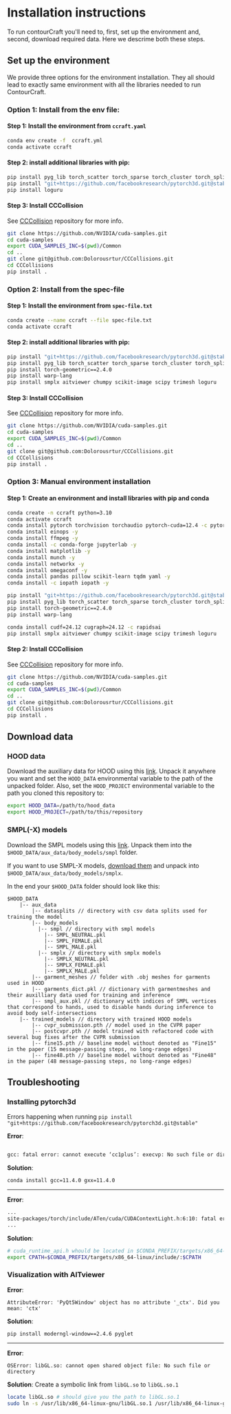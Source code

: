 # Installation instructions

To run contourCraft you'll need to, first, set up the environment and, second, download required data. Here we descrime both these steps.

## Set up the environment

We provide three options for the environment installation. They all should lead to exactly same environment with all the libraries needed to run ContourCraft.

### Option 1: Install from the env file:

#### Step 1: Install the environment from `ccraft.yaml`

```bash
conda env create -f  ccraft.yml
conda activate ccraft
```

#### Step 2: install additional libraries with pip:
```bash
pip install pyg_lib torch_scatter torch_sparse torch_cluster torch_spline_conv -f https://data.pyg.org/whl/torch-2.5.0+cu124.html
pip install "git+https://github.com/facebookresearch/pytorch3d.git@stable" # Takes a while to build wheel
pip install loguru
```

#### Step 3: Install CCCollision

See [CCCollision](https://github.com/Dolorousrtur/CCCollisions) repository for more info.
```bash
git clone https://github.com/NVIDIA/cuda-samples.git
cd cuda-samples
export CUDA_SAMPLES_INC=$(pwd)/Common
cd ..
git clone git@github.com:Dolorousrtur/CCCollisions.git
cd CCCollisions
pip install .
```


### Option 2: Install from the spec-file

#### Step 1: Install the environment from `spec-file.txt`
```bash
conda create --name ccraft --file spec-file.txt
conda activate ccraft
```

#### Step 2: install additional libraries with pip:
```bash
pip install "git+https://github.com/facebookresearch/pytorch3d.git@stable" # Takes a while to build wheel
pip install pyg_lib torch_scatter torch_sparse torch_cluster torch_spline_conv -f https://data.pyg.org/whl/torch-2.5.0+cu124.html
pip install torch-geometric==2.4.0
pip install warp-lang
pip install smplx aitviewer chumpy scikit-image scipy trimesh loguru
```

#### Step 3: Install CCCollision

See [CCCollision](https://github.com/Dolorousrtur/CCCollisions) repository for more info.
```bash
git clone https://github.com/NVIDIA/cuda-samples.git
cd cuda-samples
export CUDA_SAMPLES_INC=$(pwd)/Common
cd ..
git clone git@github.com:Dolorousrtur/CCCollisions.git
cd CCCollisions
pip install .
```

### Option 3: Manual environment installation
#### Step 1: Create an environment and install libraries with pip and conda

```bash
conda create -n ccraft python=3.10
conda activate ccraft
conda install pytorch torchvision torchaudio pytorch-cuda=12.4 -c pytorch -c nvidia -y
conda install einops -y
conda install ffmpeg -y
conda install -c conda-forge jupyterlab -y
conda install matplotlib -y
conda install munch -y
conda install networkx -y
conda install omegaconf -y
conda install pandas pillow scikit-learn tqdm yaml -y
conda install -c iopath iopath -y

pip install "git+https://github.com/facebookresearch/pytorch3d.git@stable"
pip install pyg_lib torch_scatter torch_sparse torch_cluster torch_spline_conv -f https://data.pyg.org/whl/torch-2.5.0+cu124.html
pip install torch-geometric==2.4.0
pip install warp-lang

conda install cudf=24.12 cugraph=24.12 -c rapidsai
pip install smplx aitviewer chumpy scikit-image scipy trimesh loguru

```

#### Step 2: Install CCCollision

See [CCCollision](https://github.com/Dolorousrtur/CCCollisions) repository for more info.
```bash
git clone https://github.com/NVIDIA/cuda-samples.git
cd cuda-samples
export CUDA_SAMPLES_INC=$(pwd)/Common
cd ..
git clone git@github.com:Dolorousrtur/CCCollisions.git
cd CCCollisions
pip install .
```


## Download data

### HOOD data
Download the auxiliary data for HOOD using this [link](https://drive.google.com/file/d/1RdA4L6Fy50VsKZ8k7ySp5ps5YtWoHSgs/view?usp=sharing).
Unpack it anywhere you want and set the `HOOD_DATA` environmental variable to the path of the unpacked folder.
Also, set the `HOOD_PROJECT` environmental variable to the path you cloned this repository to:

```bash
export HOOD_DATA=/path/to/hood_data
export HOOD_PROJECT=/path/to/this/repository
```

### SMPL(-X) models
Download the SMPL models using this [link](https://smpl.is.tue.mpg.de/). Unpack them into the `$HOOD_DATA/aux_data/body_models/smpl` folder.

If you want to use SMPL-X models, [download them](https://smpl-x.is.tue.mpg.de/) and unpack into `$HOOD_DATA/aux_data/body_models/smplx`.

In the end your `$HOOD_DATA` folder should look like this:
```
$HOOD_DATA
    |-- aux_data
        |-- datasplits // directory with csv data splits used for training the model
        |-- body_models
          |-- smpl // directory with smpl models
            |-- SMPL_NEUTRAL.pkl
            |-- SMPL_FEMALE.pkl
            |-- SMPL_MALE.pkl
          |-- smplx // directory with smplx models
            |-- SMPLX_NEUTRAL.pkl
            |-- SMPLX_FEMALE.pkl
            |-- SMPLX_MALE.pkl
        |-- garment_meshes // folder with .obj meshes for garments used in HOOD
        |-- garments_dict.pkl // dictionary with garmentmeshes and their auxilliary data used for training and inference
        |-- smpl_aux.pkl // dictionary with indices of SMPL vertices that correspond to hands, used to disable hands during inference to avoid body self-intersections
    |-- trained_models // directory with trained HOOD models
        |-- cvpr_submission.pth // model used in the CVPR paper
        |-- postcvpr.pth // model trained with refactored code with several bug fixes after the CVPR submission
        |-- fine15.pth // baseline model without denoted as "Fine15" in the paper (15 message-passing steps, no long-range edges)
        |-- fine48.pth // baseline model without denoted as "Fine48" in the paper (48 message-passing steps, no long-range edges)
```
## Troubleshooting

### Installing pytorch3d
Errors happening when running `pip install "git+https://github.com/facebookresearch/pytorch3d.git@stable"`

**Error**:

```bash

gcc: fatal error: cannot execute ‘cc1plus’: execvp: No such file or directory
```

**Solution**:

`conda install gcc=11.4.0 gxx=11.4.0`

---

**Error**:

```bash
...
site-packages/torch/include/ATen/cuda/CUDAContextLight.h:6:10: fatal error: cuda_runtime_api.h: No such file or directory
...

```

**Solution**:
```bash
# cuda_runtime_api.h whould be located in $CONDA_PREFIX/targets/x86_64-linux/include/
export CPATH=$CONDA_PREFIX/targets/x86_64-linux/include/:$CPATH
```


### Visualization with AITviewer

**Error**: 

`AttributeError: 'PyQt5Window' object has no attribute '_ctx'. Did you mean: 'ctx'`

**Solution**:

`pip install moderngl-window==2.4.6 pyglet`

---
**Error**: 

`OSError: libGL.so: cannot open shared object file: No such file or directory`

**Solution**:
Create a symbolic link from `libGL.so` to `libGL.so.1`
```bash
locate libGL.so # should give you the path to libGL.so.1
sudo ln -s /usr/lib/x86_64-linux-gnu/libGL.so.1 /usr/lib/x86_64-linux-gnu/libGL.so
```